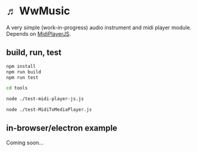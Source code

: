 # &#9836; WwMusic
A very simple (work-in-progress) audio instrument and midi player module. Depends on [MidiPlayerJS](https://www.npmjs.com/package/midi-player-js).

## build, run, test
```sh
npm install
npm run build
npm run test

cd tools

node ./test-midi-player-js.js

node ./test-MidiToMediaPlayer.js
```

## in-browser/electron example

Coming soon...
